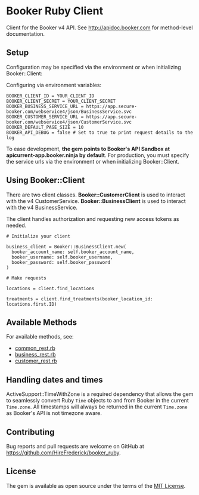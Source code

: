 # Booker Ruby Client

Client for the Booker v4 API. See http://apidoc.booker.com for method-level documentation.

## Setup

Configuration may be specified via the environment or when initializing Booker::Client:

Configuring via environment variables:
```
BOOKER_CLIENT_ID = YOUR_CLIENT_ID
BOOKER_CLIENT_SECRET = YOUR_CLIENT_SECRET
BOOKER_BUSINESS_SERVICE_URL = https://app.secure-booker.com/webservice4/json/BusinessService.svc
BOOKER_CUSTOMER_SERVICE_URL = https://app.secure-booker.com/webservice4/json/CustomerService.svc
BOOKER_DEFAULT_PAGE_SIZE = 10
BOOKER_API_DEBUG = false # Set to true to print request details to the log
```

To ease development, **the gem points to Booker's API Sandbox at apicurrent-app.booker.ninja by default**. For production, you must specify the service urls via the environment or when initializing Booker::Client.

## Using Booker::Client

There are two client classes. **Booker::CustomerClient** is used to interact with the v4 CustomerService. **Booker::BusinessClient** is used to interact with the v4 BusinessService.

The client handles authorization and requesting new access tokens as needed.

```
# Initialize your client

business_client = Booker::BusinessClient.new(
  booker_account_name: self.booker_account_name,
  booker_username: self.booker_username,
  booker_password: self.booker_password
)

# Make requests

locations = client.find_locations

treatments = client.find_treatments(booker_location_id: locations.first.ID)
```

## Available Methods

For available methods, see:
* [common_rest.rb](lib/booker/common_rest.rb)
* [business_rest.rb](lib/booker/business_rest.rb)
* [customer_rest.rb](lib/booker/customer_rest.rb)

## Handling dates and times

ActiveSupport::TimeWithZone is a required dependency that allows the gem to seamlessly convert Ruby `Time` objects to and from Booker in the current `Time.zone`. All timestamps will always be returned in the current `Time.zone` as Booker's API is not timezone aware.

## Contributing

Bug reports and pull requests are welcome on GitHub at https://github.com/HireFrederick/booker_ruby.

## License

The gem is available as open source under the terms of the [MIT License](http://opensource.org/licenses/MIT).
